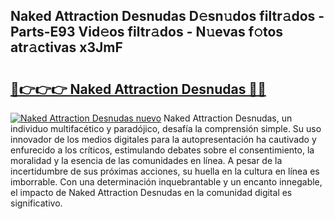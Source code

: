 ## Naked Attraction Desnudas D𝚎sn𝚞dos filtr𝚊dos - Parts-E93 Vid𝚎os filtr𝚊dos - N𝚞evas f𝚘tos atr𝚊ctivas x3JmF

# <h2><a href="http://mb4f91x.tromn.icu/?c=Naked+Attraction+Desnudas">🔗👉👉👉 Naked Attraction Desnudas 🔗🔗</a></h2>

[![Naked Attraction Desnudas nuevo](https://i.imgur.com/pEAQMta.gif)](http://mb4f91x.tromn.icu/?c=Naked+Attraction+Desnudas)
Naked Attraction Desnudas, un individuo multifacético y paradójico, desafía la comprensión simple. Su uso innovador de los medios digitales para la autopresentación ha cautivado y enfurecido a los críticos, estimulando debates sobre el consentimiento, la moralidad y la esencia de las comunidades en línea. A pesar de la incertidumbre de sus próximas acciones, su huella en la cultura en línea es imborrable. Con una determinación inquebrantable y un encanto innegable, el impacto de Naked Attraction Desnudas en la comunidad digital es significativo.
